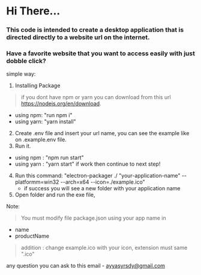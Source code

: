 <h1>Hi There...</h1>

<h3>This code is intended to create a desktop application that is directed directly to a website url on the internet.</h3>

<h3>Have a favorite website that you want to access easily with just dobble click?</h3>

simple way:

1. Installing Package
> if you dont have npm or yarn you can download from this url https://nodejs.org/en/download.
- using npm: "run npm i"
- using yarn: "yarn install"
2. Create .env file and insert your url name, you can see the example like on .example.env file.
3. Run it.
- using npm : "npm run start"
- using yarn : "yarn start"
if work then continue to next step!

4. Run this command: "electron-packager ./ "your-application-name" --platformm=win32 --arch=x64 --icon=./example.ico"
   - if success you will see a new folder with your application name
6. Open folder and run the exe file,

Note:
> You must modify file package.json using your app name in
- name
- productName
> addition : change example.ico with your icon, extension must same ".ico"

any question you can ask to this email - ayyasyrsdy@gmail.com
